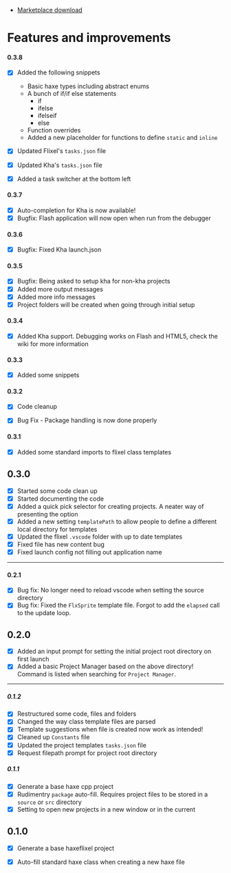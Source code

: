 * [Marketplace download](https://marketplace.visualstudio.com/items?itemName=jarrio.hxmanager)
# Features and improvements

#### 0.3.8
* [x] Added the following snippets
	* Basic haxe types including abstract enums
	* A bunch of if/if else statements
		* if
		* ifelse
		* ifelseif
		* else		
	* Function overrides
	* Added a new placeholder for functions to define `static` and `inline`
* [x] Updated Flixel's `tasks.json` file
* [x] Updated Kha's `tasks.json` file
* [x] Added a task switcher at the bottom left


#### 0.3.7
* [x] Auto-completion for Kha is now available!
* [x] Bugfix: Flash application will now open when run from the debugger

#### 0.3.6
* [x] Bugfix: Fixed Kha launch.json

#### 0.3.5
* [x] Bugfix: Being asked to setup kha for non-kha projects
* [x] Added more output messages
* [x] Added more info messages
* [x] Project folders will be created when going through initial setup

#### 0.3.4
* [x] Added Kha support. Debugging works on Flash and HTML5, check the wiki for more information


#### 0.3.3
* [x] Added some snippets

#### 0.3.2
* [x] Code cleanup
* [x] Bug Fix - Package handling is now done properly


#### 0.3.1
* [x] Added some standard imports to flixel class templates

## 0.3.0
* [x] Started some code clean up
* [x] Started documenting the code
* [x] Added a quick pick selector for creating projects. A neater way of presenting the option 
* [x] Added a new setting `templatePath` to allow people to define a different local directory for templates 
* [x] Updated the flixel `.vscode` folder with up to date templates 
* [x] Fixed file has new content bug 
* [x] Fixed launch config not filling out application name 

---
#### 0.2.1
* [x] Bug fix: No longer need to reload vscode when setting the source directory
* [x] Bug fix: Fixed the `FlxSprite` template file. Forgot to add the `elapsed` call to the update loop.

## 0.2.0

* [x] Added an input prompt for setting the initial project root directory on first launch
* [x] Added a basic Project Manager based on the above directory! Command is listed when searching for `Project Manager`.

---
##### 0.1.2
* [x] Restructured some code, files and folders
* [x] Changed the way class template files are parsed
* [x] Template suggestions when file is created now work as intended!
* [x] Cleaned up `Constants` file
* [x] Updated the project templates `tasks.json` file
* [x] Request filepath prompt for project root directory

##### 0.1.1
* [x] Generate a base haxe cpp project
* [x] Rudimentry `package` auto-fill. Requires project files to be stored in a `source` or `src` directory
* [x] Setting to open new projects in a new window or in the current 

## 0.1.0

* [x] Generate a base haxeflixel project
* [x] Auto-fill standard haxe class when creating a new haxe file

